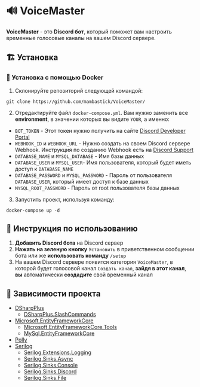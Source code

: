 # 🔊 VoiceMaster
**VoiceMaster** - это **Discord бот**, который поможет вам настроить временные голосовые каналы на вашем Discord сервере.

## 🏗️ Установка

### 🐳 Установка с помощью Docker

1. Склонируйте репозиторий следующей командой:
```
git clone https://github.com/mambastick/VoiceMaster/
```

2. Отредактируйте файл `docker-compose.yml`. Вам нужно заменить все **environment**, в значении которых вы видите `YOUR`, а именно:
- `BOT_TOKEN` - Этот токен нужно получить на сайте [Discord Developer Portal](https://discord.com/developers/applications/)
- `WEBHOOK_ID` и `WEBHOOK_URL` - Нужно создать на своем Discord сервере Webhook. Инструкция по созданию Webhook есть на [Discord Support](https://support.discord.com/hc/ru/articles/228383668-Использование-Webhooks)
- `DATABASE_NAME` и `MYSQL_DATABASE` - Имя базы данных
- `DATABASE_USER` и `MYSQL_USER`- Имя пользователя, который будет иметь доступ к `DATABASE_NAME`
- `DATABASE_PASSWORD` и `MYSQL_PASSWORD` - Пароль от пользователя `DATABASE_USER`, который имеет доступ к базе данных
- `MYSQL_ROOT_PASSWORD` - Пароль от root пользователя базы данных

3. Запустить проект, используя команду:
```
docker-compose up -d
```

## 📘 Инструкция по использованию
1. **Добавить Discord бота** на Discord сервер
2. **Нажать на зеленую кнопку** `Установить` в приветственном сообщении бота или же **использовать команду** `/setup`
3. На вашем Discord сервере появится категория `VoiceMaster`, в которой будет голосовой канал `Создать канал`, **зайдя в этот канал**, **вы** автоматически **создадите** свой временный канал

## 🔗 Зависимости проекта
- [DSharpPlus](https://www.nuget.org/packages/DSharpPlus)
  - [DSharpPlus.SlashCommands](https://www.nuget.org/packages/DSharpPlus.SlashCommands)
- [Microsoft.EntityFrameworkCore](https://www.nuget.org/packages/Microsoft.EntityFrameworkCore)
  - [Microsoft.EntityFrameworkCore.Tools](https://www.nuget.org/packages/Microsoft.EntityFrameworkCore.Tools)
  - [MySql.EntityFrameworkCore](https://www.nuget.org/packages/MySql.EntityFrameworkCore)
- [Polly](https://www.nuget.org/packages/Polly/)
- [Serilog](https://www.nuget.org/packages/Serilog/)
  - [Serilog.Extensions.Logging](https://www.nuget.org/packages/Serilog.Extensions.Logging)
  - [Serilog.Sinks.Async](https://www.nuget.org/packages/Serilog.Sinks.Async)
  - [Serilog.Sinks.Console](https://www.nuget.org/packages/Serilog.Sinks.Console)
  - [Serilog.Sinks.Discord](https://www.nuget.org/packages/Serilog.Sinks.Discord)
  - [Serilog.Sinks.File](https://www.nuget.org/packages/Serilog.Sinks.File)
